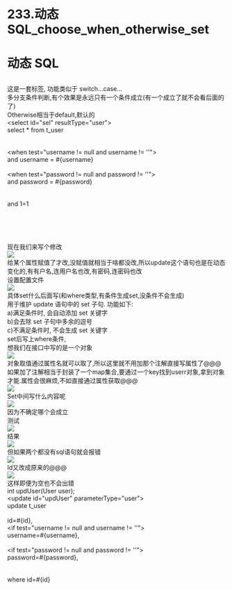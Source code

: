 # 233.动态SQL_choose_when_otherwise_set

<a name="33f5ff1c"></a>
# 动态 SQL
<a name="90135f12"></a>
## <choose><when><otherwise>
这是一套标签, 功能类似于 switch...case...<br />多分支条件判断,有个效果是永远只有一个条件成立(有一个成立了就不会看后面的了)<br />Otherwise相当于default,默认的<br /><select id="sel" resultType="user"><br />select * from t_user<br /><where><br /><choose><br /><when test="username != null and username != ''"><br />and username = #{username}<br /></when><br /><when test="password != null and password != ''"><br />and password = #{password}<br /></when><br /><otherwise><br />and 1=1<br /></otherwise><br /></choose><br /></where><br /></select>
<a name="bb849bdf"></a>
## <set>
现在我们来写个修改<br />![](https://cdn.nlark.com/yuque/0/2019/png/349894/1561545149233-e44f1820-447a-4dd9-97a4-b3548512ef74.png#align=left&display=inline&height=253&originHeight=366&originWidth=636&status=done&width=440)<br />给某个属性赋值了才改,没赋值就相当于啥都没改,所以update这个语句也是在动态变化的,有有户名,连用户名也改,有密码,连密码也改<br />设置配置文件<br />![](https://cdn.nlark.com/yuque/0/2019/png/349894/1561545149318-c1c47876-8960-4939-b90f-cf95b2b80734.png#align=left&display=inline&height=360&originHeight=309&originWidth=713&status=done&width=831)<br />具体set什么后面写(和where类型,有条件生成set,没条件不会生成)<br />用于维护 update 语句中的 set 子句. 功能如下:<br />a)满足条件时, 会自动添加 set 关键字<br />b)会去除 set 子句中多余的逗号<br />c)不满足条件时, 不会生成 set 关键字<br />set后写上where条件,<br />想我们在接口中写的是一个对象<br />![](https://cdn.nlark.com/yuque/0/2019/png/349894/1561545149396-a575fc45-731b-416b-83cd-4b59a64b89fd.png#align=left&display=inline&height=491&originHeight=348&originWidth=589&status=done&width=831)<br />对象取值通过属性名就可以取了,所以这里就不用加那个注解直接写属性了@@@<br />如果加了注解相当于封装了一个map集合,要通过一个key找到userr对象,拿到对象才能.属性会很麻烦,不如直接通过属性获取@@@<br />![](https://cdn.nlark.com/yuque/0/2019/png/349894/1561545149476-45340528-d908-44d6-8b62-92b761016e22.png#align=left&display=inline&height=306&originHeight=262&originWidth=711&status=done&width=831)<br />Set中间写什么内容呢<br />![](https://cdn.nlark.com/yuque/0/2019/png/349894/1561545149555-11701381-0183-4391-beb9-5ea544e674d8.png#align=left&display=inline&height=339&originHeight=360&originWidth=882&status=done&width=831)<br />因为不确定哪个会成立<br />测试<br />![](https://cdn.nlark.com/yuque/0/2019/png/349894/1561545149684-703be871-5715-4147-9cd6-d06c9acb4548.png#align=left&display=inline&height=367&originHeight=432&originWidth=979&status=done&width=831)<br />结果<br />![](https://cdn.nlark.com/yuque/0/2019/png/349894/1561545149759-28dc5376-1e64-459e-b091-fc5ecba361d1.png#align=left&display=inline&height=136&originHeight=168&originWidth=1029&status=done&width=831)<br />但如果两个都没有sql语句就会报错<br />![](https://cdn.nlark.com/yuque/0/2019/png/349894/1561545149862-b12d0f55-5da3-42cd-a9d5-5a5ecd8c380d.png#align=left&display=inline&height=379&originHeight=370&originWidth=811&status=done&width=831)<br />Id又改成原来的@@@<br />![](https://cdn.nlark.com/yuque/0/2019/png/349894/1561545149977-e8a7d9cd-e6f2-4c8f-abf4-535e620d36b8.png#align=left&display=inline&height=173&originHeight=174&originWidth=835&status=done&width=831)<br />这样即便为空也不会出错<br />int updUser(User user);<br /><update id="updUser" parameterType="user"><br />update t_user<br /><set><br />id=#{id}, <!-- 防止所有条件不成立时的语法错误 --><br /><if test="username != null and username != ''"><br />username=#{username},<br /></if><br /><if test="password != null and password != ''"><br />password=#{password},<br /></if><br /></set><br />where id=#{id}<br /></update>
